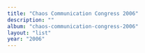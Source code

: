 ```yaml
---
title: "Chaos Communication Congress 2006"
description: ""
album: "chaos-communication-congress-2006"
layout: "list"
year: "2006"
---
```

